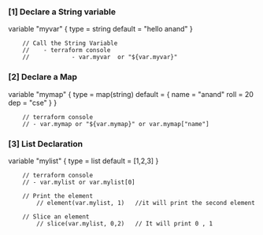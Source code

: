 
###  [1] Declare a String variable

variable "myvar" {
    type = string
    default = "hello anand"
}

        // Call the String Variable
        //    - terraform console
        //            - var.myvar  or "${var.myvar}"

###  [2] Declare a Map

variable "mymap" {
    type = map(string)
    default = {
            name = "anand"
            roll = 20
            dep = "cse"
    }
}

        // terraform console
        // - var.mymap or "${var.mymap}" or var.mymap["name"]

### [3] List Declaration

variable "mylist" {
    type = list
    default = [1,2,3]
}

        // terraform console
        // - var.mylist or var.mylist[0]

        // Print the element
            // element(var.mylist, 1)   //it will print the second element

        // Slice an element
            // slice(var.mylist, 0,2)   // It will print 0 , 1 

